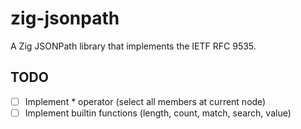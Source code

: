 # zig-jsonpath
A Zig JSONPath library that implements the IETF RFC 9535. 

## TODO
- [ ] Implement * operator (select all members at current node)
- [ ] Implement builtin functions (length, count, match, search, value)